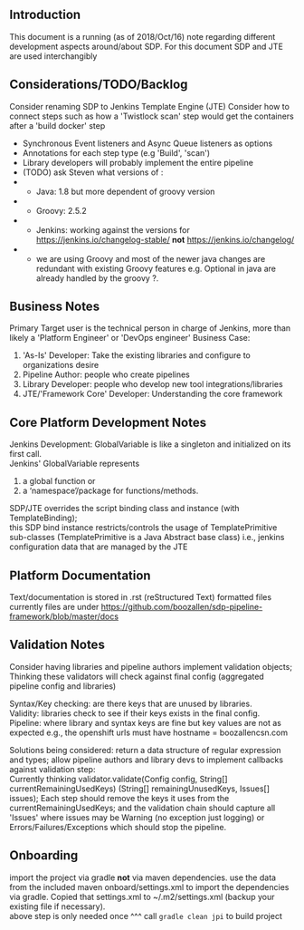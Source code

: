 ## Introduction
This document is a running (as of 2018/Oct/16) note regarding different development aspects around/about SDP. For this document SDP and JTE are used interchangibly

## Considerations/TODO/Backlog
Consider renaming SDP to Jenkins Template Engine (JTE)
Consider how to connect steps such as how a 'Twistlock scan' step would get the containers after a 'build docker' step
* Synchronous Event listeners and Async Queue listeners as options
* Annotations for each step type (e.g 'Build', 'scan')
* Library developers will probably implement the entire pipeline
* (TODO) ask Steven what versions of : 
* * Java: 1.8 but more dependent of groovy version
* * Groovy: 2.5.2
* * Jenkins: working against the versions for https://jenkins.io/changelog-stable/ **not** https://jenkins.io/changelog/
* * we are using Groovy and most of the newer java changes are redundant with existing Groovy features e.g. Optional in java are already handled by the groovy ?.

## Business Notes
Primary Target user is the technical person in charge of Jenkins, more than likely a 'Platform Engineer' or 'DevOps engineer'
Business Case:
1. 'As-Is' Developer: Take the existing libraries and configure to organizations desire
2. Pipeline Author: people who create pipelines
3. Library Developer: people who develop new tool integrations/libraries
4. JTE/'Framework Core' Developer: Understanding the core framework

## Core Platform Development Notes
Jenkins Development: 
GlobalVariable is like a singleton and initialized on its first call.  
Jenkins' GlobalVariable represents 
1. a global function or 
2. a ‘namespace’/package for functions/methods. 

SDP/JTE overrides the script binding class and instance (with TemplateBinding);  
this SDP bind instance restricts/controls the usage of TemplatePrimitive sub-classes (TemplatePrimitive is a Java Abstract base class) i.e., jenkins configuration data that are managed by the JTE

## Platform Documentation 
Text/documentation is stored in .rst (reStructured Text) formatted files
currently files are under https://github.com/boozallen/sdp-pipeline-framework/blob/master/docs

## Validation Notes
Consider having libraries and pipeline authors implement validation objects;  Thinking these validators will check against final config (aggregated pipeline config and libraries)

Syntax/Key checking: are there keys that are unused by libraries.  
Validity: libraries check to see if their keys exists in the final config.  
Pipeline: where library and syntax keys are fine but key values are not as expected e.g., the openshift urls must have hostname = boozallencsn.com

Solutions being considered: return a data structure of regular expression and types;  allow pipeline authors and library devs to implement callbacks against validation step:  
Currently thinking validator.validate(Config config, String[] currentRemainingUsedKeys) (String[] remainingUnusedKeys, Issues[] issues);  Each step should remove the keys it uses from the currentRemainingUsedKeys;  and the validation chain should capture all 'Issues' where issues may be Warning (no exception just logging) or Errors/Failures/Exceptions which should stop the pipeline.

## Onboarding
import the project via gradle **not** via maven dependencies.
use the data from the included maven onboard/settings.xml to import the dependencies via gradle.  Copied that settings.xml to ~/.m2/settings.xml (backup your existing file if necessary).  
above step is only needed once ^^^
call `gradle clean jpi` to build project

